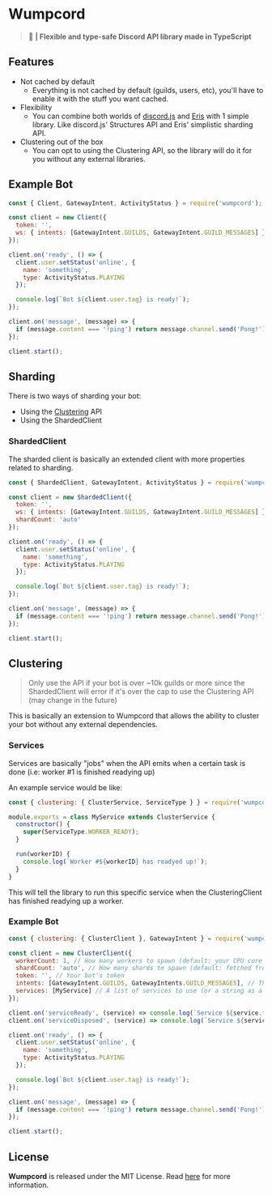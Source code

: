 # Wumpcord
> :rowboat: **| Flexible and type-safe Discord API library made in TypeScript**

## Features
- Not cached by default
  - Everything is not cached by default (guilds, users, etc), you'll have to enable it with the stuff you want cached.
- Flexibility
  - You can combine both worlds of [discord.js](https://discord.js.org) and [Eris](https://abal.moe/Eris) with 1 simple library. Like discord.js' Structures API and Eris' simplistic sharding API.
- Clustering out of the box
  - You can opt to using the Clustering API, so the library will do it for you without any external libraries.

## Example Bot
```js
const { Client, GatewayIntent, ActivityStatus } = require('wumpcord');

const client = new Client({
  token: '',
  ws: { intents: [GatewayIntent.GUILDS, GatewayIntent.GUILD_MESSAGES] }
});

client.on('ready', () => {
  client.user.setStatus('online', {
    name: 'something',
    type: ActivityStatus.PLAYING
  });

  console.log(`Bot ${client.user.tag} is ready!`);
});

client.on('message', (message) => {
  if (message.content === '!ping') return message.channel.send('Pong!');
});

client.start();
```

## Sharding
There is two ways of sharding your bot:

- Using the [Clustering](#clustering) API
- Using the ShardedClient

### ShardedClient
The sharded client is basically an extended client with more properties related to sharding.

```js
const { ShardedClient, GatewayIntent, ActivityStatus } = require('wumpcord');

const client = new ShardedClient({
  token: '',
  ws: { intents: [GatewayIntent.GUILDS, GatewayIntent.GUILD_MESSAGES] },
  shardCount: 'auto'
});

client.on('ready', () => {
  client.user.setStatus('online', {
    name: 'something',
    type: ActivityStatus.PLAYING
  });

  console.log(`Bot ${client.user.tag} is ready!`);
});

client.on('message', (message) => {
  if (message.content === '!ping') return message.channel.send('Pong!');
});

client.start();
```

## Clustering
> Only use the API if your bot is over ~10k guilds or more since the ShardedClient will error if it's over the cap to use the Clustering API (may change in the future)

This is basically an extension to Wumpcord that allows the ability to cluster your bot without any external dependencies.

### Services
Services are basically "jobs" when the API emits when a certain task is done (i.e: worker #1 is finished readying up)

An example service would be like:

```js
const { clustering: { ClusterService, ServiceType } } = require('wumpcord');

module.exports = class MyService extends ClusterService {
  constructor() {
    super(ServiceType.WORKER_READY);
  }

  run(workerID) {
    console.log(`Worker #${workerID} has readyed up!`);
  }
}
```

This will tell the library to run this specific service when the ClusteringClient has finished readying up a worker.

### Example Bot

```js
const { clustering: { ClusterClient }, GatewayIntent } = require('wumpcord');

const client = new ClusterClient({
  workerCount: 1, // How many workers to spawn (default: your CPU core count)
  shardCount: 'auto', // How many shards to spawn (default: fetched from Discord)
  token: '', // Your bot's token
  intents: [GatewayIntent.GUILDS, GatewayIntents.GUILD_MESSAGES], // The intents to use
  services: [MyService] // A list of services to use (or a string as a relative path)
});

client.on('serviceReady', (service) => console.log(`Service ${service.type} has been initialised!`));
client.on('serviceDisposed', (service) => console.log(`Service ${service.type} has been disposed.`));

client.on('ready', () => {
  client.user.setStatus('online', {
    name: 'something',
    type: ActivityStatus.PLAYING
  });

  console.log(`Bot ${client.user.tag} is ready!`);
});

client.on('message', (message) => {
  if (message.content === '!ping') return message.channel.send('Pong!');
});

client.start();
```

## License
**Wumpcord** is released under the MIT License. Read [here](/LICENSE) for more information.